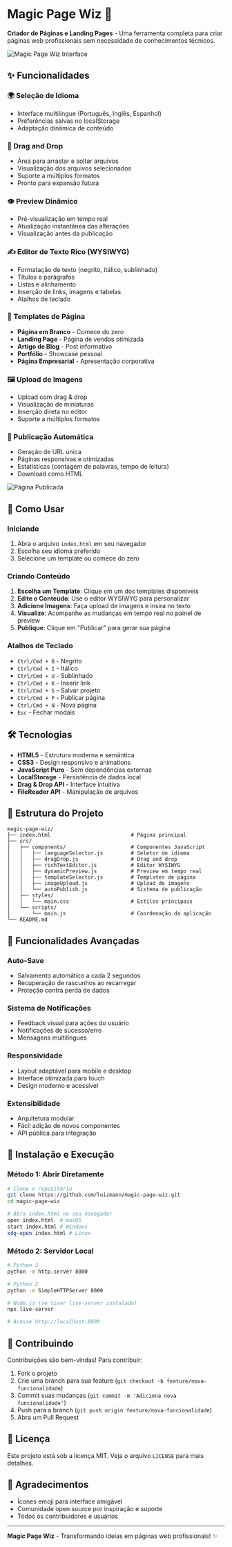 # Magic Page Wiz 🎨

**Criador de Páginas e Landing Pages** - Uma ferramenta completa para criar páginas web profissionais sem necessidade de conhecimentos técnicos.

![Magic Page Wiz Interface](https://github.com/user-attachments/assets/cab71207-e04e-4f0a-8f29-4d5909f2cc06)

## ✨ Funcionalidades

### 🌍 Seleção de Idioma
- Interface multilíngue (Português, Inglês, Espanhol)
- Preferências salvas no localStorage
- Adaptação dinâmica de conteúdo

### 📁 Drag and Drop
- Área para arrastar e soltar arquivos
- Visualização dos arquivos selecionados
- Suporte a múltiplos formatos
- Pronto para expansão futura

### 👁️ Preview Dinâmico
- Pré-visualização em tempo real
- Atualização instantânea das alterações
- Visualização antes da publicação

### ✍️ Editor de Texto Rico (WYSIWYG)
- Formatação de texto (negrito, itálico, sublinhado)
- Títulos e parágrafos
- Listas e alinhamento
- Inserção de links, imagens e tabelas
- Atalhos de teclado

### 🎨 Templates de Página
- **Página em Branco** - Comece do zero
- **Landing Page** - Página de vendas otimizada
- **Artigo de Blog** - Post informativo
- **Portfólio** - Showcase pessoal
- **Página Empresarial** - Apresentação corporativa

### 🖼️ Upload de Imagens
- Upload com drag & drop
- Visualização de miniaturas
- Inserção direta no editor
- Suporte a múltiplos formatos

### 🚀 Publicação Automática
- Geração de URL única
- Páginas responsivas e otimizadas
- Estatísticas (contagem de palavras, tempo de leitura)
- Download como HTML

![Página Publicada](https://github.com/user-attachments/assets/35e3f631-1bee-4154-82b6-5b06514f5a38)

## 🚀 Como Usar

### Iniciando
1. Abra o arquivo `index.html` em seu navegador
2. Escolha seu idioma preferido
3. Selecione um template ou comece do zero

### Criando Conteúdo
1. **Escolha um Template**: Clique em um dos templates disponíveis
2. **Edite o Conteúdo**: Use o editor WYSIWYG para personalizar
3. **Adicione Imagens**: Faça upload de imagens e insira no texto
4. **Visualize**: Acompanhe as mudanças em tempo real no painel de preview
5. **Publique**: Clique em "Publicar" para gerar sua página

### Atalhos de Teclado
- `Ctrl/Cmd + B` - Negrito
- `Ctrl/Cmd + I` - Itálico  
- `Ctrl/Cmd + U` - Sublinhado
- `Ctrl/Cmd + K` - Inserir link
- `Ctrl/Cmd + S` - Salvar projeto
- `Ctrl/Cmd + P` - Publicar página
- `Ctrl/Cmd + N` - Nova página
- `Esc` - Fechar modais

## 🛠️ Tecnologias

- **HTML5** - Estrutura moderna e semântica
- **CSS3** - Design responsivo e animations
- **JavaScript Puro** - Sem dependências externas
- **LocalStorage** - Persistência de dados local
- **Drag & Drop API** - Interface intuitiva
- **FileReader API** - Manipulação de arquivos

## 📁 Estrutura do Projeto

```
magic-page-wiz/
├── index.html                          # Página principal
├── src/
│   ├── components/                     # Componentes JavaScript
│   │   ├── languageSelector.js         # Seletor de idioma
│   │   ├── dragDrop.js                 # Drag and drop
│   │   ├── richTextEditor.js           # Editor WYSIWYG
│   │   ├── dynamicPreview.js           # Preview em tempo real
│   │   ├── templateSelector.js         # Templates de página
│   │   ├── imageUpload.js              # Upload de imagens
│   │   └── autoPublish.js              # Sistema de publicação
│   ├── styles/
│   │   └── main.css                    # Estilos principais
│   └── scripts/
│       └── main.js                     # Coordenação da aplicação
└── README.md
```

## 🎯 Funcionalidades Avançadas

### Auto-Save
- Salvamento automático a cada 2 segundos
- Recuperação de rascunhos ao recarregar
- Proteção contra perda de dados

### Sistema de Notificações
- Feedback visual para ações do usuário
- Notificações de sucesso/erro
- Mensagens multilíngues

### Responsividade
- Layout adaptável para mobile e desktop
- Interface otimizada para touch
- Design moderno e acessível

### Extensibilidade
- Arquitetura modular
- Fácil adição de novos componentes
- API pública para integração

## 🔧 Instalação e Execução

### Método 1: Abrir Diretamente
```bash
# Clone o repositório
git clone https://github.com/luizmann/magic-page-wiz.git
cd magic-page-wiz

# Abra index.html no seu navegador
open index.html  # macOS
start index.html # Windows
xdg-open index.html # Linux
```

### Método 2: Servidor Local
```bash
# Python 3
python -m http.server 8000

# Python 2
python -m SimpleHTTPServer 8000

# Node.js (se tiver live-server instalado)
npx live-server

# Acesse http://localhost:8000
```

## 🤝 Contribuindo

Contribuições são bem-vindas! Para contribuir:

1. Fork o projeto
2. Crie uma branch para sua feature (`git checkout -b feature/nova-funcionalidade`)
3. Commit suas mudanças (`git commit -m 'Adiciona nova funcionalidade'`)
4. Push para a branch (`git push origin feature/nova-funcionalidade`)
5. Abra um Pull Request

## 📝 Licença

Este projeto está sob a licença MIT. Veja o arquivo `LICENSE` para mais detalhes.

## 🙏 Agradecimentos

- Ícones emoji para interface amigável
- Comunidade open source por inspiração e suporte
- Todos os contribuidores e usuários

---

**Magic Page Wiz** - Transformando ideias em páginas web profissionais! ✨
